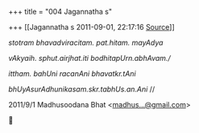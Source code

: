 +++
title = "004 Jagannatha s"

+++
[[Jagannatha s	2011-09-01, 22:17:16 [Source](https://groups.google.com/g/bvparishat/c/GWeLMIWbuI4)]]



*stotram bhavadviracitam. pat.hitam. mayAdya*



*vAkyaih. sphut.airjhat.iti bodhitapUrn.abhAvam./*



*ittham. bahUni racanAni bhavatkr.tAni*



*bhUyAsurAdhunikasam.skr.tabhUs.an.Ani* //  
  

2011/9/1 Madhusoodana Bhat \<[madhus...@gmail.com]()\>



